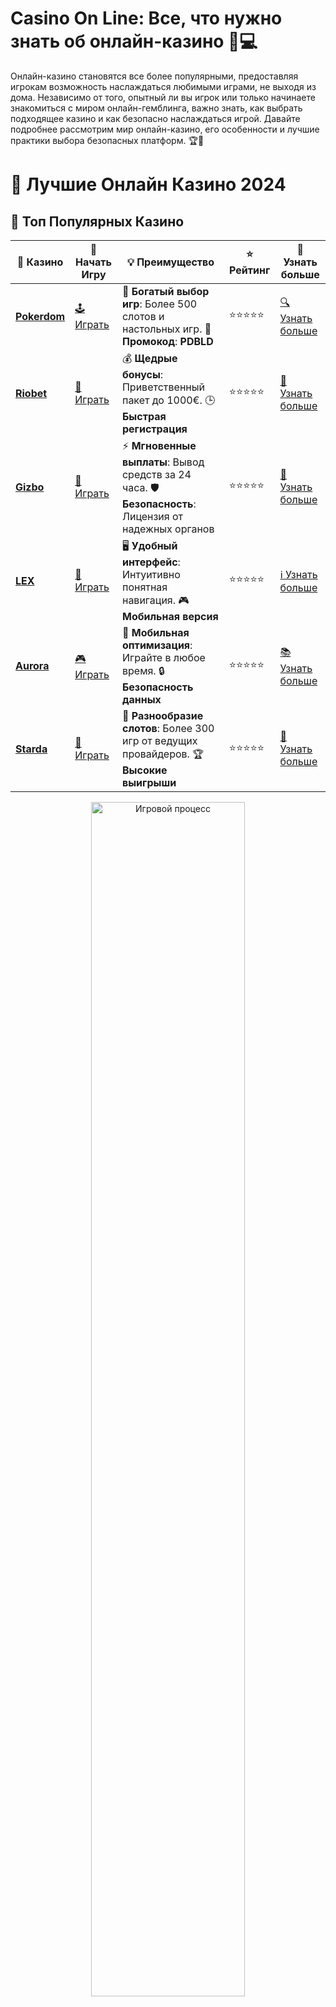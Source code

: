 # **Casino On Line: Все, что нужно знать об онлайн-казино 🎰💻**

Онлайн-казино становятся все более популярными, предоставляя игрокам возможность наслаждаться любимыми играми, не выходя из дома. Независимо от того, опытный ли вы игрок или только начинаете знакомиться с миром онлайн-гемблинга, важно знать, как выбрать подходящее казино и как безопасно наслаждаться игрой. Давайте подробнее рассмотрим мир онлайн-казино, его особенности и лучшие практики выбора безопасных платформ. 🏆🎲

# 🎰 Лучшие Онлайн Казино 2024

## 🌟 Топ Популярных Казино

| 🎲 **Казино** | 🔗 **Начать Игру** | 💡 **Преимущество** | ⭐ **Рейтинг** | 🔗 **Узнать больше** |
|--------------|---------------------|---------------------|----------------|----------------------|
| [**Pokerdom**](https://brandplay.link/4k77v2yx) | [🕹️ Играть](https://brandplay.link/4k77v2yx) | 🎉 **Богатый выбор игр**: Более 500 слотов и настольных игр. 🎁 **Промокод**: **PDBLD** | ⭐⭐⭐⭐⭐ | [🔍 Узнать больше](https://brandplay.link/4k77v2yx) |
| [**Riobet**](https://brandplay.link/7xBLTPyj) | [🎰 Играть](https://brandplay.link/7xBLTPyj) | 💰 **Щедрые бонусы**: Приветственный пакет до 1000€. 🕒 **Быстрая регистрация** | ⭐⭐⭐⭐⭐ | [📖 Узнать больше](https://brandplay.link/7xBLTPyj) |
| [**Gizbo**](https://brandplay.link/bprXw4YV) | [🎲 Играть](https://brandplay.link/bprXw4YV) | ⚡ **Мгновенные выплаты**: Вывод средств за 24 часа. 🛡️ **Безопасность**: Лицензия от надежных органов | ⭐⭐⭐⭐⭐ | [📝 Узнать больше](https://brandplay.link/bprXw4YV) |
| [**LEX**](https://brandplay.link/zW4hdDFV) | [🤑 Играть](https://brandplay.link/zW4hdDFV) | 🖥️ **Удобный интерфейс**: Интуитивно понятная навигация. 🎮 **Мобильная версия** | ⭐⭐⭐⭐⭐ | [ℹ️ Узнать больше](https://brandplay.link/zW4hdDFV) |
| [**Aurora**](https://10trafic-stat2.com/click/668546556bcc6313411604bd/6766/13032/subaccount) | [🎮 Играть](https://10trafic-stat2.com/click/668546556bcc6313411604bd/6766/13032/subaccount) | 📱 **Мобильная оптимизация**: Играйте в любое время. 🔒 **Безопасность данных** | ⭐⭐⭐⭐⭐ | [📚 Узнать больше](https://10trafic-stat2.com/click/668546556bcc6313411604bd/6766/13032/subaccount) |
| [**Starda**](https://brandplay.link/fB7xwRFL) | [🎯 Играть](https://brandplay.link/fB7xwRFL) | 🎰 **Разнообразие слотов**: Более 300 игр от ведущих провайдеров. 🏆 **Высокие выигрыши** | ⭐⭐⭐⭐⭐ | [🔎 Узнать больше](https://brandplay.link/fB7xwRFL) |

<div align="center">
    <img src="https://i.pinimg.com/originals/87/9e/b9/879eb9354dd0699582408b68f2e253b2.gif" alt="Игровой процесс" width="70%">
</div>

## 💎 Лучшие Бонусы и Акции

| 🎲 **Казино** | 🔗 **Начать Игру** | 💡 **Преимущество** | ⭐ **Рейтинг** | 🔗 **Узнать больше** |
|--------------|---------------------|---------------------|----------------|----------------------|
| [**Kometa**](https://brandplay.link/8ZymQJV8) | [🎰 Играть](https://brandplay.link/8ZymQJV8) | 🎁 **Эксклюзивные бонусы**: Регулярные акции и промо. 🔄 **Программы лояльности** | ⭐⭐⭐⭐☆ | [🔍 Узнать больше](https://brandplay.link/8ZymQJV8) |
| [**R7**](https://brandplay.link/bMd3Yjsw) | [🕹️ Играть](https://brandplay.link/bMd3Yjsw) | 🕒 **Круглосуточная поддержка**: Всегда на связи. 💸 **Высокие лимиты** | ⭐⭐⭐⭐☆ | [📖 Узнать больше](https://brandplay.link/bMd3Yjsw) |
| [**7K**](https://brandplay.link/BvQyFShp) | [🎲 Играть](https://brandplay.link/BvQyFShp) | 🌟 **Эксклюзивные бонусы**: Только для VIP игроков. 🎉 **Сезонные акции** | ⭐⭐⭐⭐☆ | [📝 Узнать больше](https://brandplay.link/BvQyFShp) |
| [**Kent**](https://brandplay.link/Fv2WP3js) | [🤑 Играть](https://brandplay.link/Fv2WP3js) | 📈 **Высокий RTP**: Более 98%. 💼 **Профессиональная поддержка** | ⭐⭐⭐⭐☆ | [ℹ️ Узнать больше](https://brandplay.link/Fv2WP3js) |
| [**1Xslots**](https://brandplay.link/hSB1khtr) | [🎮 Играть](https://brandplay.link/hSB1khtr) | 🎉 **Множество акций**: Еженедельные бонусы и турниры. 🛡️ **Безопасность** | ⭐⭐⭐⭐☆ | [📚 Узнать больше](https://brandplay.link/hSB1khtr) |
| [**Gama**](https://brandplay.link/j6NMKsDz) | [🎯 Играть](https://brandplay.link/j6NMKsDz) | 🔍 **Интуитивный интерфейс**: Легкость использования. 🏅 **Престижные турниры** | ⭐⭐⭐⭐☆ | [🔎 Узнать больше](https://brandplay.link/j6NMKsDz) |

<div align="center">
    <img src="https://i.pinimg.com/originals/87/9e/b9/879eb9354dd0699582408b68f2e253b2.gif" alt="Игровой процесс" width="70%">
</div>

## 🚀 Быстрые Выигрыши и Поддержка

| 🎲 **Казино** | 🔗 **Начать Игру** | 💡 **Преимущество** | ⭐ **Рейтинг** | 🔗 **Узнать больше** |
|--------------|---------------------|---------------------|----------------|----------------------|
| [**Onion**](https://brandplay.link/zBGRVpQ9) | [🎰 Играть](https://brandplay.link/zBGRVpQ9) | 🤑 **Низкие ставки**: Идеально для начинающих. 🔄 **Быстрые выводы** | ⭐⭐⭐⭐☆ | [🔍 Узнать больше](https://brandplay.link/zBGRVpQ9) |
| [**Чемпион**](https://temon-gter.cfd/go/lRq?p80412p304504pcc44t17455) | [🕹️ Играть](https://temon-gter.cfd/go/lRq?p80412p304504pcc44t17455) | 🏅 **Лояльная программа**: Награды за активность. 🎁 **Ежемесячные бонусы** | ⭐⭐⭐⭐☆ | [📖 Узнать больше](https://temon-gter.cfd/go/lRq?p80412p304504pcc44t17455) |
| [**Vavada**](https://vavadapartner.pro/?promo=ea5c9275-6854-4505-94fc-95ab18221945-linkb2) | [🎲 Играть](https://vavadapartner.pro/?promo=ea5c9275-6854-4505-94fc-95ab18221945-linkb2) | 🚀 **Быстрая регистрация**: Начните играть мгновенно. 🔐 **Безопасные транзакции** | ⭐⭐⭐⭐☆ | [📝 Узнать больше](https://vavadapartner.pro/?promo=ea5c9275-6854-4505-94fc-95ab18221945-linkb2) |
| [**Friends**](https://gofriends.kim/linkb2) | [🤑 Играть](https://gofriends.kim/linkb2) | 🤝 **Социальные игры**: Играйте с друзьями. 🌐 **Мультиплатформенность** | ⭐⭐⭐⭐☆ | [ℹ️ Узнать больше](https://gofriends.kim/linkb2) |
| [**1WIN**](https://brandplay.link/smXVpBbG) | [🎮 Играть](https://brandplay.link/smXVpBbG) | 🏆 **Спортивные ставки**: Широкий выбор видов спорта. 💵 **Высокие коэффициенты** | ⭐⭐⭐⭐☆ | [📚 Узнать больше](https://brandplay.link/smXVpBbG) |
| [**Drip**](https://drp-ircp01.com/c07e6a3db) | [🎯 Играть](https://drp-ircp01.com/c07e6a3db) | 🌐 **Инновационные игры**: Новейшие игровые технологии. 🛡️ **Высокая безопасность** | ⭐⭐⭐⭐☆ | [🔎 Узнать больше](https://drp-ircp01.com/c07e6a3db) |
| [**JoyCasino**](https://rpc30.call2me.pro/?/ru/registration?apkpop=0&partner=p24970p3291217pc98f) | [🎰 Играть](https://rpc30.call2me.pro/?/ru/registration?apkpop=0&partner=p24970p3291217pc98f) | 🎁 **Приятные бонусы**: Ежедневные акции и подарки. 🕹️ **Разнообразие игр** | ⭐⭐⭐⭐☆ | [🔍 Узнать больше](https://rpc30.call2me.pro/?/ru/registration?apkpop=0&partner=p24970p3291217pc98f) |

<div align="center">
    <img src="https://i.pinimg.com/originals/87/9e/b9/879eb9354dd0699582408b68f2e253b2.gif" alt="Игровой процесс" width="70%">
</div>
---

✨ **Выбирайте лучшее казино для себя и наслаждайтесь игрой! Удачи!** ✨
![Casino Online](https://i.pinimg.com/originals/a9/29/6e/a9296ea1cf6a7c20a985e593451f0323.png)

### 1. **Что такое онлайн-казино?** 🌐🃏

**Онлайн-казино** — это платформа, где игроки могут наслаждаться разнообразными казино-играми, такими как слоты, карточные игры, покер и многими другими, без необходимости покидать дом. Благодаря технологиям онлайн-казино предлагают игры с реальными дилерами, доступные через видеопотоки, что делает процесс еще более увлекательным.

#### 1.1 **Юридические аспекты онлайн-гемблинга** ⚖️

Прежде чем начать игру, важно понять юридическую сторону онлайн-гемблинга. В большинстве стран онлайн-казино регулируются соответствующими властями, чтобы обеспечить честность игр и защиту средств игроков. Убедитесь, что выбранное казино имеет лицензию от надежного органа.

#### 1.2 **Типы онлайн-игр в казино** 🎮

Онлайн-казино предлагает широкий выбор игр, каждая из которых имеет свои особенности. Вот основные категории игр, которые можно найти в онлайн-казино:

- **Слоты** 🎰: Это самые популярные игры в онлайн-казино. Слоты бывают разных видов, включая прогрессивные джекпоты, фриспины и бонусные раунды.
- **Карточные игры** ♠️: Классические игры, такие как блэкджек, рулетка и баккара, доступны как в стандартных, так и в живых версиях.
- **Живые казино** 🎥: Эти игры имеют реальных дилеров, с которыми игроки могут общаться через видеопоток, что создает более живую атмосферу.
- **Покер** 🃏: В онлайн-казино также доступны покерные столы, где игроки могут состязаться с другими участниками в различных форматах игры, таких как Техасский Холдем и Омаха.

### 2. **Как выбрать подходящее онлайн-казино** 🧐

Выбор надежного онлайн-казино — это важный шаг для безопасной и увлекательной игры. Вот несколько ключевых факторов, которые стоит учитывать при выборе:

#### 2.1 **Лицензия и регулирование** 🛡️

Прежде чем начать игру, убедитесь, что казино имеет действующую лицензию от авторитетного регулятора. Лицензия гарантирует, что казино работает в рамках закона, и обеспечивает безопасность ваших средств.

#### 2.2 **Выбор игр** 🎰🎲

Выбирайте казино с большим выбором игр от известных поставщиков программного обеспечения. Разнообразие игр означает, что вы всегда найдете что-то, что подходит вашему вкусу. Программные провайдеры, такие как **NetEnt**, **Microgaming** и **Pragmatic Play**, известны высоким качеством своих игр.

#### 2.3 **Бонусы и акции** 🎁

Большинство онлайн-казино предлагают бонусы на первый депозит, бесплатные спины и другие акции для новых игроков. Убедитесь, что вы внимательно прочитали условия бонусов, чтобы понять, как их получить и использовать.

#### 2.4 **Способы оплаты** 💳

Убедитесь, что выбранное казино поддерживает разнообразные способы оплаты, включая банковские карты, электронные кошельки и криптовалюту. Быстрое внесение депозитов и вывод средств важно для комфортной игры.

#### 2.5 **Поддержка клиентов** 💬

Хорошая служба поддержки — это неотъемлемая часть качественного онлайн-казино. Убедитесь, что казино предоставляет несколько каналов связи, таких как чат, электронная почта или телефон. Также стоит проверить отзывы о том, насколько быстро и эффективно решаются возникающие вопросы.

### 3. **Популярные игры в онлайн-казино** 🎮

Онлайн-казино предлагает огромное разнообразие игр, вот несколько самых популярных:

#### 3.1 **Слоты** 🎰

Слоты — это основа любого онлайн-казино. Они бывают различных типов:

- **Классические слоты**: Простые игры с 3 барабанами и базовыми символами.
- **Видеослоты**: Игры с 5 барабанами, которые предлагают продвинутую графику, бонусные функции и сюжетные линии.
- **Прогрессивные слоты**: Слоты с джекпотами, которые растут с каждым сделанным ставкой игроком.

#### 3.2 **Блэкджек** ♠️

Блэкджек — одна из самых популярных карточных игр. Цель — собрать комбинацию карт, сумма которых равна 21, не превышая этого числа. В онлайн-казино часто предлагают разные вариации блэкджека, такие как **Европейский блэкджек**, **Вегас Стрип Блэкджек** и **Живой блэкджек**.

#### 3.3 **Рулетка** 🎡

Рулетка — это увлекательная игра, в которой игроки делают ставки на число или цвет, на который, по их мнению, упадет шарик на вращающемся колесе. Существует несколько версий игры, включая **Европейскую рулетку**, **Американскую рулетку** и **Французскую рулетку**.

#### 3.4 **Покер** 🃏

Покер — это классическая карточная игра, с множеством вариаций, таких как **Техасский Холдем**, **Омаха** и **Семикарточный стад**. В онлайн-казино можно сыграть как в турниры, так и в кэш-игры.

#### 3.5 **Баккара** ♣️

Баккара — карточная игра, цель которой — угадать, чья рука будет ближе к 9: рука игрока, банкира или ничья.

### 4. **Ответственная игра** ⚖️

Важной частью онлайн-гемблинга является ответственное отношение к игре. Устанавливайте лимиты на депозиты, проигрыши и время, проведенное за игрой. Если вы почувствовали, что игра становится проблемой, большинство онлайн-казино предоставляют инструменты для самоконтроля и самоисключения.

#### 4.1 **Самоограничения и поддержка** 🚨

Репутационные онлайн-казино предлагают функции ответственной игры, такие как лимиты на депозиты и опции самоисключения. Если вы или кто-то из ваших близких сталкиваетесь с проблемой азартных игр, существует множество поддерживающих организаций, которые могут помочь.

### 5. **Заключение** 🎯

Онлайн-казино предлагают огромный выбор увлекательных игр, включая слоты, карточные игры и живые казино. Чтобы выбрать лучшее место для игры, обязательно проверяйте лицензию и репутацию казино, ознакомьтесь с бонусами и условиями, а также уделяйте внимание безопасным методам оплаты. Главное — играть ответственно и получать удовольствие от игры! Удачи и удачных ставок! 🍀🎉
